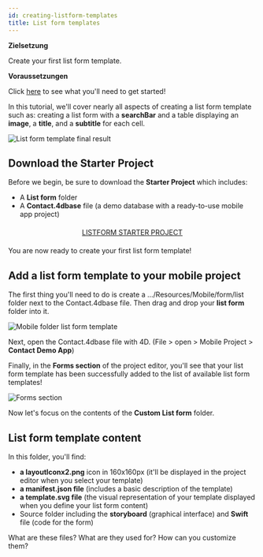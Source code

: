 ```yaml
---
id: creating-listform-templates
title: List form templates
---
```

<div class = "objectives"> 

**Zielsetzung**

Create your first list form template.</div> <div class = "prerequisites"> 

**Voraussetzungen**

Click [here](prerequisites.html) to see what you'll need to get started!</div> 

In this tutorial, we'll cover nearly all aspects of creating a list form template such as: creating a list form with a **searchBar** and a table displaying an **image**, a **title**, and a **subtitle** for each cell.

![List form template final result](assets/en/custom-listform/custom-template-final-result.png)

## Download the Starter Project

Before we begin, be sure to download the **Starter Project** which includes:

* A **List form** folder 
* A **Contact.4dbase** file (a demo database with a ready-to-use mobile app project)

<div style="text-align: center; margin-top: 20px; margin-bottom: 20px">
  <p>
    

<a class="button"
href="../assets/en/custom-listform/CustomListFormStarterProject.zip">LISTFORM STARTER PROJECT</a>

  </p>
</div>

You are now ready to create your first list form template!

## Add a list form template to your mobile project

The first thing you'll need to do is create a .../Resources/Mobile/form/list folder next to the Contact.4dbase file. Then drag and drop your **list form** folder into it.

![Mobile folder list form template](assets/en/custom-listform/mobile-folder-custom-template.png)

Next, open the Contact.4dbase file with 4D. (File > open > Mobile Project > **Contact Demo App**)

Finally, in the **Forms section** of the project editor, you'll see that your list form template has been successfully added to the list of available list form templates!

![Forms section](assets/en/custom-listform/custom-listform-template.png)

Now let's focus on the contents of the **Custom List form** folder.

## List form template content

In this folder, you'll find:

* **a layoutIconx2.png** icon in 160x160px (it'll be displayed in the project editor when you select your template)
* **a manifest.json file** (includes a basic description of the template)
* **a template.svg file** (the visual representation of your template displayed when you define your list form content)
* Source folder including the **storyboard** (graphical interface) and **Swift** file (code for the form)

What are these files? What are they used for? How can you customize them?